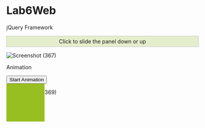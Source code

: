 # Lab6Web

jQuery Framework
<!DOCTYPE html>
<html>
<head>
    <script src="http://ajax.googleapis.com/ajax/libs/jquery/1.10.2/jquery.min.js"></script>
    <script>
        $(document).ready(function() {
            $("#flip").click(function() {
                $("#panel").slideToggle("slow");
            });
        });
    </script>
    <style type="text/css">
        #panel, #flip {
            padding: 5px;
            text-align: center;
            background-color: #e5eecc;
            border: solid 1px #c3c3c3;
        }
        #panel {
            padding: 50px;
            display: none;
        }
    </style>
</head>
<body>
    <div id="flip">Click to slide the panel down or up</div>
    <div id="panel">Hello world!</div>
</body>
</html>


![Screenshot (367)](https://github.com/user-attachments/assets/26d2dc34-235f-49ee-8921-e27e16991022)

Animation
<!DOCTYPE html>
<html>
<head>
    <script src="http://ajax.googleapis.com/ajax/libs/jquery/1.10.2/jquery.min.js"></script>
    <script>
        $(document).ready(function(){
            $("button").click(function(){
                var div = $("div");
                div.animate({height: '300px', opacity: '0.4'}, "slow");
                div.animate({width: '300px', opacity: '0.8'}, "slow");
                div.animate({height: '100px', opacity: '0.4'}, "slow");
                div.animate({width: '100px', opacity: '0.8'}, "slow");
            });
        });
    </script>
</head>
<body>
    <button>Start Animation</button>
    <div style="background:#98bf21;height:100px;width:100px;position:absolute;"></div>
</body>
</html>


![Screenshot (369)](https://github.com/user-attachments/assets/ce2c0e2a-8212-4819-ae0b-ea8eb4b020ed)
